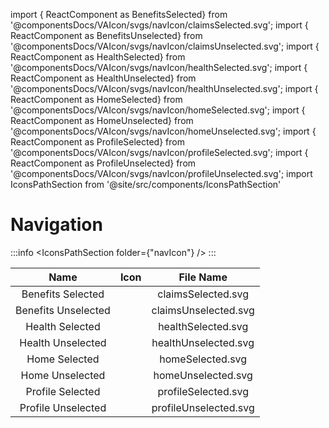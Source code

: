 import { ReactComponent as BenefitsSelected} from '@componentsDocs/VAIcon/svgs/navIcon/claimsSelected.svg';
import { ReactComponent as BenefitsUnselected} from '@componentsDocs/VAIcon/svgs/navIcon/claimsUnselected.svg';
import { ReactComponent as HealthSelected} from '@componentsDocs/VAIcon/svgs/navIcon/healthSelected.svg';
import { ReactComponent as HealthUnselected} from '@componentsDocs/VAIcon/svgs/navIcon/healthUnselected.svg';
import { ReactComponent as HomeSelected} from '@componentsDocs/VAIcon/svgs/navIcon/homeSelected.svg';
import { ReactComponent as HomeUnselected} from '@componentsDocs/VAIcon/svgs/navIcon/homeUnselected.svg';
import { ReactComponent as ProfileSelected} from '@componentsDocs/VAIcon/svgs/navIcon/profileSelected.svg';
import { ReactComponent as ProfileUnselected} from '@componentsDocs/VAIcon/svgs/navIcon/profileUnselected.svg';
import IconsPathSection from '@site/src/components/IconsPathSection'

# Navigation

:::info
<IconsPathSection folder={"navIcon"} />
:::

Name | Icon | File Name 
:---: | :---: | :---: 
Benefits Selected | <BenefitsSelected  className="icons"/> | claimsSelected.svg 
Benefits Unselected | <BenefitsUnselected  className="icons"/> | claimsUnselected.svg 
Health Selected | <HealthSelected className="icons"/> | healthSelected.svg 
Health Unselected | <HealthUnselected  className="icons"/> | healthUnselected.svg 
Home Selected | <HomeSelected  className="icons"/> | homeSelected.svg 
Home Unselected | <HomeUnselected  className="icons"/> | homeUnselected.svg 
Profile Selected | <ProfileSelected  className="icons"/> | profileSelected.svg 
Profile Unselected | <ProfileUnselected  className="icons"/> | profileUnselected.svg 
